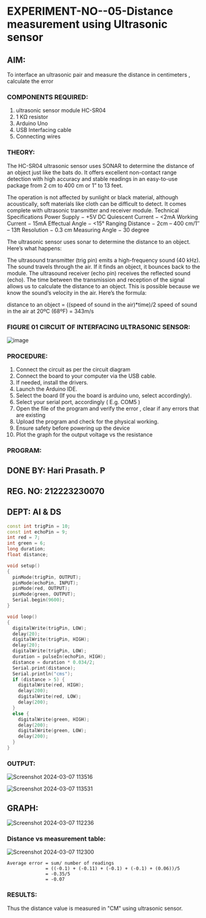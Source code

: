 # EXPERIMENT-NO--05-Distance measurement using Ultrasonic sensor

## AIM: 
To interface an ultrasonic pair and measure the distance in centimeters , calculate the error
 
### COMPONENTS REQUIRED:
1.	ultrasonic sensor module HC-SR04
2.	1 KΩ resistor 
3.	Arduino Uno 
4.	USB Interfacing cable 
5.	Connecting wires 


### THEORY: 
The HC-SR04 ultrasonic sensor uses SONAR to determine the distance of an object just like the bats do. It offers excellent non-contact range detection with high accuracy and stable readings in an easy-to-use package from 2 cm to 400 cm or 1” to 13 feet.

The operation is not affected by sunlight or black material, although acoustically, soft materials like cloth can be difficult to detect. It comes complete with ultrasonic transmitter and receiver module.
Technical Specifications
Power Supply − +5V DC
Quiescent Current − <2mA
Working Current − 15mA
Effectual Angle − <15°
Ranging Distance − 2cm – 400 cm/1″ – 13ft
Resolution − 0.3 cm
Measuring Angle − 30 degree

The ultrasonic sensor uses sonar to determine the distance to an object. Here’s what happens:

The ultrasound transmitter (trig pin) emits a high-frequency sound (40 kHz).
The sound travels through the air. If it finds an object, it bounces back to the module.
The ultrasound receiver (echo pin) receives the reflected sound (echo).
The time between the transmission and reception of the signal allows us to calculate the distance to an object. This is possible because we know the sound’s velocity in the air. Here’s the formula:

distance to an object = ((speed of sound in the air)*time)/2
speed of sound in the air at 20ºC (68ºF) = 343m/s

### FIGURE 01 CIRCUIT OF INTERFACING ULTRASONIC SENSOR:

![image](https://user-images.githubusercontent.com/36288975/166430594-5adb4ca9-5a42-4781-a7e6-7236b3766a85.png)

### PROCEDURE:
1.	Connect the circuit as per the circuit diagram 
2.	Connect the board to your computer via the USB cable.
3.	If needed, install the drivers.
4.	Launch the Arduino IDE.
5.	Select the board (If you the board is arduino uno, select accordingly).
6.	Select your serial port, accordingly ( E.g. COM5 )
7.	Open the file of the program  and verify the error , clear if any errors that are existing 
8.	Upload the program and check for the physical working. 
9.	Ensure safety before powering up the device 
10.	Plot the graph for the output voltage vs the resistance 


### PROGRAM:

## DONE BY: Hari Prasath. P
## REG. NO: 212223230070
## DEPT: AI & DS

```c++
const int trigPin = 10;
const int echoPin = 9;
int red = 7;
int green = 6;
long duration;
float distance;

void setup()
{
  pinMode(trigPin, OUTPUT);
  pinMode(echoPin, INPUT);
  pinMode(red, OUTPUT);
  pinMode(green, OUTPUT);
  Serial.begin(9600);
}

void loop()
{
  digitalWrite(trigPin, LOW);
  delay(20);
  digitalWrite(trigPin, HIGH);
  delay(20);
  digitalWrite(trigPin, LOW);
  duration = pulseIn(echoPin, HIGH);
  distance = duration * 0.034/2;
  Serial.print(distance);
  Serial.println("cms");
  if (distance > 5) {
    digitalWrite(red, HIGH);
    delay(200);
    digitalWrite(red, LOW);
    delay(200);
  }
  else {
    digitalWrite(green, HIGH);
    delay(200);
    digitalWrite(green, LOW);
    delay(200);
  }
}
```

### OUTPUT:

![Screenshot 2024-03-07 113516](https://github.com/Hari-Prasath-P-08/Experiment--04-Interfacing-digital-output-with-arduino-ultrasonic-sensor/assets/139455593/8d5c7e6a-95e9-498f-b29f-28014fc234ce)

![Screenshot 2024-03-07 113531](https://github.com/Hari-Prasath-P-08/Experiment--04-Interfacing-digital-output-with-arduino-ultrasonic-sensor/assets/139455593/f8910711-ca58-401b-8055-4905fca33041)

## GRAPH:

![Screenshot 2024-03-07 112236](https://github.com/Hari-Prasath-P-08/Experiment--04-Interfacing-digital-output-with-arduino-ultrasonic-sensor/assets/139455593/c1978292-27fc-4785-80fd-ec8650291a6e)


### Distance vs measurement table:
			
![Screenshot 2024-03-07 112300](https://github.com/Hari-Prasath-P-08/Experiment--04-Interfacing-digital-output-with-arduino-ultrasonic-sensor/assets/139455593/f9b8f174-53eb-4bf4-8cf0-aacf1494094a)

```
Average error = sum/ number of readings
              = ((-0.1) + (-0.11) + (-0.1) + (-0.1) + (0.06))/5
              = -0.35/5
              = -0.07
```

### RESULTS:

Thus the distance value is measured in "CM" using ultrasonic sensor.
